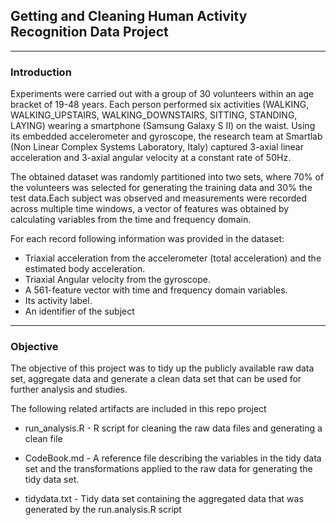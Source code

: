 ## Getting and Cleaning Human Activity Recognition Data Project
* * *
### Introduction

Experiments were carried out with a group of 30 volunteers within an age bracket of 19-48 years. Each person performed six activities (WALKING, WALKING_UPSTAIRS, WALKING_DOWNSTAIRS, SITTING, STANDING, LAYING) wearing a smartphone (Samsung Galaxy S II) on the waist. Using its embedded accelerometer and gyroscope, the research team at Smartlab (Non Linear Complex Systems Laboratory, Italy) captured 3-axial linear acceleration and 3-axial angular velocity at a constant rate of 50Hz.

The obtained dataset was randomly partitioned into two sets, where 70% of the volunteers was selected for generating the training data and 30% the test data.Each subject was observed and measurements were recorded across multiple time windows, a vector of features was obtained by calculating variables from the time and frequency domain.

For each record following information was provided in the dataset:

* Triaxial acceleration from the accelerometer (total acceleration) and the estimated body acceleration.
* Triaxial Angular velocity from the gyroscope. 
* A 561-feature vector with time and frequency domain variables. 
* Its activity label. 
* An identifier of the subject

* * *

### Objective

The objective of this project was to tidy up the publicly available raw data set, aggregate data and generate a clean data set that can be used for further analysis and studies. 

The following related artifacts are included in this repo project

* run_analysis.R - R script for cleaning the raw data files and generating a clean file

* CodeBook.md -    A reference file describing the variables in the tidy data set and the transformations applied to the raw data for generating the tidy data set.

* tidydata.txt -   Tidy data set containing the aggregated data that was generated by the run.analysis.R script

